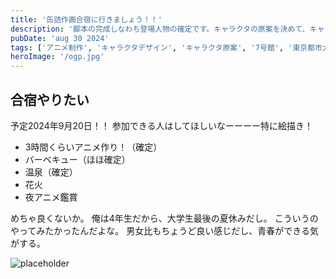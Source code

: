 ```yaml
---
title: '缶詰作画合宿に行きましょう！！'
description: '脚本の完成しなわち登場人物の確定です。キャラクタの原案を決めて、キャラクタデザインを行います！'
pubDate: 'aug 30 2024'
tags: ['アニメ制作', 'キャラクタデザイン', 'キャラクタ原案', '7号館', '東京都市大学']
heroImage: '/ogp.jpg'
---
```


## 合宿やりたい

予定2024年9月20日！！
参加できる人はしてほしいなーーーー特に絵描き！

* 3時間くらいアニメ作り！（確定）
* バーベキュー（ほほ確定）
* 温泉（確定）
* 花火
* 夜アニメ鑑賞

めちゃ良くないか。
俺は4年生だから、大学生最後の夏休みだし。
こういうのやってみたかったんだよな。
男女比もちょうど良い感じだし、青春ができる気がする。

<!-- <div class="flex flex-col sm:flex-row w-full space-y-4 sm:space-x-4 px-4">
    <img class="w-full sm:w-1/2 h-96 object-cover blog-image" src="/blog-assets/images/charad-meeting.webp" alt="7号館で会議中" />
    <img class="w-full sm:w-1/2 h-96 object-cover blog-image" src="/blog-assets/images/charades-role.webp" alt="キャラデザ担当表" />
</div> -->

<img class="blog-image" src="/blog-assets/blog-placeholder-2.jpg" alt="placeholder" />
